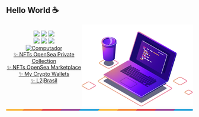 ## Hello World :coffee:
<a href="https://github.com/alexsantos0992" target="_blank"><img src="https://raw.githubusercontent.com/alexsantos0992/alexsantos0992/main/assets/images/computer-illustration.png" min-width="400px" max-width="300px" width="300px" align="right" alt="Computador"></a>

<br>
<div align="center"
  <a href="https://www.linkedin.com/in/alexsantos0992/" target="_blank"><img src="https://img.shields.io/badge/-LinkedIn-%230077B5?style=for-the-badge&logo=linkedin&logoColor=white" target="_blank"></a>
  <a href="https://api.whatsapp.com/send?phone=5551985634761" target="_blank"><img src="https://img.shields.io/badge/WhatsApp-25D366?style=for-the-badge&logo=whatsapp&logoColor=white" target="_blank"></a>
  <a href="https://www.instagram.com/alexsantos099213/" target="_blank"><img src="https://img.shields.io/badge/-Instagram-%23E4405F?style=for-the-badge&logo=instagram&logoColor=white" target="_blank"></a><br>
  <a href="https://twitter.com/alexsantos0992" target="_blank"><img src="https://img.shields.io/badge/Twitter-1DA1F2?style=for-the-badge&logo=twitter&logoColor=white" target="_blank"></a>
  <a href="https://www.facebook.com/alexsantos0992" target="_blank"><img src="https://img.shields.io/badge/Facebook-1877F2?style=for-the-badge&logo=facebook&logoColor=white" target="_blank"></a>
  <a href="https://www.youtube.com/alexsantos0992" target="_blank"><img src="https://img.shields.io/badge/YouTube-FF0000?style=for-the-badge&logo=youtube&logoColor=white" target="_blank"></a>
</div>
  <div align="center" valign="top">  
    <a href="https://github.com/alexsantos0992/alexsantos0992/blob/main/Wallets.md" target="_blank"><img src="https://user-images.githubusercontent.com/8391493/201506559-b3986889-77d6-4f66-9a41-aa131c5771d5.gif" min-width="250px" max-width="250px" width="250px" align="center" alt="Computador"></a><br>
    <a href="https://opensea.io/DevilBlazon" target="_blank">✨ NFTs OpenSea Private Collection</a><br>
    <a href="https://opensea.io/TheNFTBlazonUniverse" target="_blank">✨ NFTs OpenSea Marketplace</a><br>
    <a href="">✨ My Crypto Wallets</a><br>
    <a href="https://www.l2jbrasil.com/clubs/page/1-conte%C3%BAdo-developer-team/" target="_blank">✨ L2jBrasil</a><br>
    </div>    
    <img align="center" alt="Js" height="5" width="1920" src="https://github.com/alexsantos0992/alexsantos0992/blob/main/assets/images/0.png">
